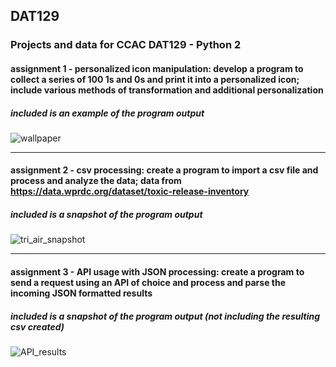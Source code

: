 ## DAT129
### Projects and data for CCAC DAT129 - Python 2

#### **assignment 1** - personalized icon manipulation: develop a program to collect a series of 100 1s and 0s and print it into a personalized icon; include various methods of transformation and additional personalization

##### included is an example of the program output

![wallpaper](https://user-images.githubusercontent.com/71047291/109729976-bd7f4200-7b86-11eb-8dc1-6051cf83d920.jpg)

_______

#### **assignment 2** - csv processing: create a program to import a csv file and process and analyze the data; data from https://data.wprdc.org/dataset/toxic-release-inventory

##### included is a snapshot of the program output

![tri_air_snapshot](https://user-images.githubusercontent.com/71047291/109730510-970dd680-7b87-11eb-9dc1-f13cad76b9c6.jpg)

_______

#### **assignment 3** - API usage with JSON processing: create a program to send a request using an API of choice and process and parse the incoming JSON formatted results

##### included is a snapshot of the program output (not including the resulting csv created)

![API_results](https://user-images.githubusercontent.com/71047291/110192701-b2821700-7dfd-11eb-84b0-fe2933bad44a.jpg)
